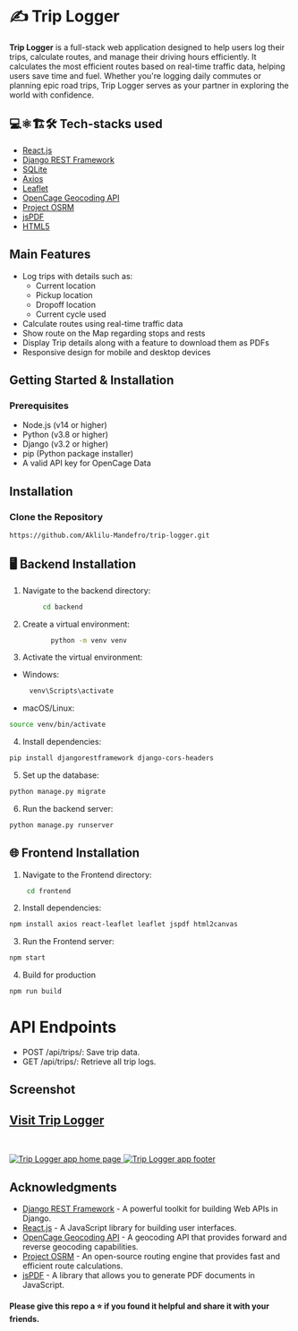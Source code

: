 # ✍️ Trip Logger

**Trip Logger** is a full-stack web application designed to help users log their trips, calculate routes, and manage their driving hours efficiently. It calculates the most efficient routes based on real-time traffic data, helping users save time and fuel. Whether you're logging daily commutes or planning epic road trips, Trip Logger serves as your partner in exploring the world with confidence.

## 💻⚛️🏗️🛠️ Tech-stacks used

- [React.js](https://reactjs.org/)
- [Django REST Framework](https://www.django-rest-framework.org/)
- [SQLite](https://www.sqlite.org/index.html)
- [Axios](https://axios-http.com/)
- [Leaflet](https://leafletjs.com/)
- [OpenCage Geocoding API](https://opencagedata.com/)
- [Project OSRM](http://project-osrm.org/)
- [jsPDF](https://github.com/parallax/jsPDF)
- [HTML5](https://www.w3schools.com/html/)

## Main Features

- Log trips with details such as:
  - Current location
  - Pickup location
  - Dropoff location
  - Current cycle used
- Calculate routes using real-time traffic data
- Show route on the Map regarding stops and rests
- Display Trip details along with a feature to download them as PDFs
- Responsive design for mobile and desktop devices


## Getting Started & Installation

### Prerequisites

- Node.js (v14 or higher)
- Python (v3.8 or higher)
- Django (v3.2 or higher)
- pip (Python package installer)
- A valid API key for OpenCage Data

## Installation

### Clone the Repository

   ```bash
https://github.com/Aklilu-Mandefro/trip-logger.git
   ```
   
## 🖥️ Backend Installation
1. Navigate to the backend directory:

    ```bash
         cd backend
   ```

2. Create a virtual environment:

    ```bash
           python -m venv venv
   ```
   
3. Activate the virtual environment:
 - Windows:
 
  ```bash
       venv\Scripts\activate
   ```
   
 - macOS/Linux:
 
  ```bash
source venv/bin/activate
   ```

4. Install dependencies:

 ```bash
pip install djangorestframework django-cors-headers
   ```

5. Set up the database:

 ```bash
python manage.py migrate
   ```

6. Run the backend server:

 ```bash
python manage.py runserver
   ```


## 🌐 Frontend Installation
1. Navigate to the Frontend directory:

    ```bash
     cd frontend
   ```

2. Install dependencies:

 ```bash
npm install axios react-leaflet leaflet jspdf html2canvas
   ```

3. Run the Frontend server:

 ```bash
npm start
   ```
4. Build for production

 ```bash
npm run build

   ```

# API Endpoints
- POST /api/trips/: Save trip data.
- GET /api/trips/: Retrieve all trip logs.


## Screenshot

## [Visit Trip Logger](https://mytrip-logger.vercel.app/)

<br>

<a href="https://mytrip-logger.vercel.app/" target="_blank"><img src="https://i.imgur.com/cADkxrr.png" alt="Trip Logger app home page"> </a>
<a href="https://mytrip-logger.vercel.app/" target="_blank"><img src="https://i.imgur.com/vNVJyuQ.png" alt="Trip Logger app footer"> </a>



## Acknowledgments

- [Django REST Framework](https://www.django-rest-framework.org/) - A powerful toolkit for building Web APIs in Django.
- [React.js](https://reactjs.org/) - A JavaScript library for building user interfaces.
- [OpenCage Geocoding API](https://opencagedata.com/) - A geocoding API that provides forward and reverse geocoding capabilities.
- [Project OSRM](http://project-osrm.org/) - An open-source routing engine that provides fast and efficient route calculations.
- [jsPDF](https://github.com/parallax/jsPDF) - A library that allows you to generate PDF documents in JavaScript.


#### Please give this repo a ⭐ if you found it helpful and share it with your friends.
